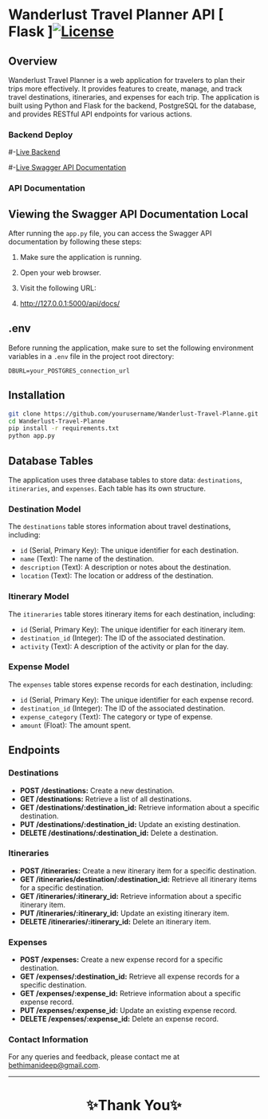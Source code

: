#  Wanderlust Travel Planner API [ Flask ][![License](https://img.shields.io/badge/License-MIT-blue.svg)](https://opensource.org/licenses/MIT)
## Overview

Wanderlust Travel Planner is a web application for travelers to plan their trips more effectively. It provides features to create, manage, and track travel destinations, itineraries, and expenses for each trip. The application is built using Python and Flask for the backend, PostgreSQL for the database, and provides RESTful API endpoints for various actions.

### Backend Deploy
#-[Live Backend](https://wanderlust-travel-planne.vercel.app/)    

#-[Live Swagger API Documentation](https://wanderlust-travel-planne.vercel.app/api/docs/)

### API Documentation
## Viewing the Swagger API Documentation Local

After running the `app.py` file, you can access the Swagger API documentation by following these steps:

1. Make sure the application is running.

2. Open your web browser.

3. Visit the following URL:
4.  http://127.0.0.1:5000/api/docs/

## .env

Before running the application, make sure to set the following environment variables in a `.env` file in the project root directory:

```
DBURL=your_POSTGRES_connection_url
```
## Installation
   ```bash
  git clone https://github.com/yourusername/Wanderlust-Travel-Planne.git
  cd Wanderlust-Travel-Planne
  pip install -r requirements.txt
  python app.py
   ```

## Database Tables

The application uses three database tables to store data: `destinations`, `itineraries`, and `expenses`. Each table has its own structure.

### Destination Model

The `destinations` table stores information about travel destinations, including:

- `id` (Serial, Primary Key): The unique identifier for each destination.
- `name` (Text): The name of the destination.
- `description` (Text): A description or notes about the destination.
- `location` (Text): The location or address of the destination.

### Itinerary Model

The `itineraries` table stores itinerary items for each destination, including:

- `id` (Serial, Primary Key): The unique identifier for each itinerary item.
- `destination_id` (Integer): The ID of the associated destination.
- `activity` (Text): A description of the activity or plan for the day.

### Expense Model

The `expenses` table stores expense records for each destination, including:

- `id` (Serial, Primary Key): The unique identifier for each expense record.
- `destination_id` (Integer): The ID of the associated destination.
- `expense_category` (Text): The category or type of expense.
- `amount` (Float): The amount spent.


## Endpoints

### Destinations

- **POST /destinations:** Create a new destination.
- **GET /destinations:** Retrieve a list of all destinations.
- **GET /destinations/:destination_id:** Retrieve information about a specific destination.
- **PUT /destinations/:destination_id:** Update an existing destination.
- **DELETE /destinations/:destination_id:** Delete a destination.

### Itineraries

- **POST /itineraries:** Create a new itinerary item for a specific destination.
- **GET /itineraries/destination/:destination_id:** Retrieve all itinerary items for a specific destination.
- **GET /itineraries/:itinerary_id:** Retrieve information about a specific itinerary item.
- **PUT /itineraries/:itinerary_id:** Update an existing itinerary item.
- **DELETE /itineraries/:itinerary_id:** Delete an itinerary item.

### Expenses

- **POST /expenses:** Create a new expense record for a specific destination.
- **GET /expenses/:destination_id:** Retrieve all expense records for a specific destination.
- **GET /expenses/:expense_id:** Retrieve information about a specific expense record.
- **PUT /expenses/:expense_id:** Update an existing expense record.
- **DELETE /expenses/:expense_id:** Delete an expense record.


### Contact Information

For any queries and feedback, please contact me at [bethimanideep@gmail.com](mailto:bethimanideep@gmail.com).

---

<h1 align="center">✨Thank You✨</h1>
